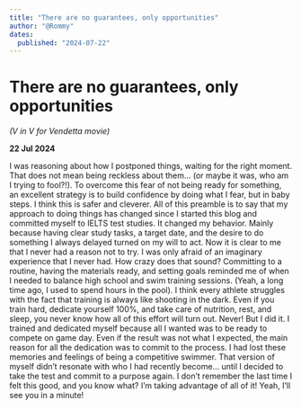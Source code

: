 ```yaml
---
title: "There are no guarantees, only opportunities"
author: "@Rommy"
dates:
  published: "2024-07-22"
---
```


# There are no guarantees, only opportunities
_(V in V for Vendetta movie)_

**22 Jul 2024**

I was reasoning about how I postponed things, waiting for the right moment. That does not mean being reckless about them… (or maybe it was, who am I trying to fool?!). 
To overcome this fear of not being ready for something, an excellent strategy is to build confidence by doing what I fear, but in baby steps. 
I think this is safer and cleverer.
All of this preamble is to say that my approach to doing things has changed since I started this blog and committed myself to IELTS test studies.
It changed my behavior. Mainly because having clear study tasks, a target date, and the desire to do something I always delayed turned on my will to act.
Now it is clear to me that I never had a reason not to try. I was only afraid of an imaginary experience that I never had. How crazy does that sound? Committing to a routine, having the materials ready, and setting goals reminded me of when I needed to balance high school and swim training sessions. (Yeah, a long time ago, I used to spend hours in the pool).
I think every athlete struggles with the fact that training is always like shooting in the dark. Even if you train hard, dedicate yourself 100%, and take care of nutrition, rest, and sleep, you never know how all of this effort will turn out. Never! But I did it. I trained and dedicated myself because all I wanted was to be ready to compete on game day. Even if the result was not what I expected, the main reason for all the dedication was to commit to the process.
I had lost these memories and feelings of being a competitive swimmer. That version of myself didn’t resonate with who I had recently become… until I decided to take the test and commit to a purpose again. I don’t remember the last time I felt this good, and you know what? I’m taking advantage of all of it!
Yeah, I’ll see you in a minute!